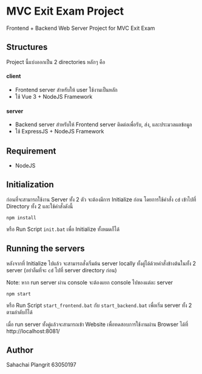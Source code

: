 # MVC Exit Exam Project

Frontend + Backend Web Server Project for MVC Exit Exam

## Structures

Project นี้แบ่งออกเป็น 2 directories หลักๆ คือ

#### client

* Frontend server สำหรับให้ user ใช้งานเป็นหลัก 
* ใช้ Vue 3 + NodeJS Framework

#### server

* Backend server สำหรับให้ Frontend server ติดต่อเพื่อรับ, ส่ง, และประมวลผลข้อมูล
* ใช้ ExpressJS + NodeJS Framework

## Requirement

* NodeJS

## Initialization

ก่อนที่จะสามารถใช้งาน Server ทั้ง 2 ตัว จะต้องมีการ Initialize ก่อน โดยการใช้คำสั่ง `cd` เข้าไปที่ Directory ทั้ง 2 และใช้คำสั่งดังนี้

```
npm install 
```

หรือ Run Script `init.bat` เพื่อ Initialize ทั้งหมดก็ได้

## Running the servers

หลังจากที่ Initialize ไปแล้ว จะสามารถสั่งเริ่มต้น server locally ทั้งคู่ได้ด้วยคำสั่งข้างต้นในทั้ง 2 server (อย่าลืมที่จะ `cd` ไปที่ server directory ก่อน)

Note: หาก run server ผ่าน console จะต้องแยก console ไปของแต่ละ server

```
npm start 
```

หรือ Run Script `start_frontend.bat` กับ `start_backend.bat` เพื่อเริ่ม server ทั้ง 2 ตามลำดับก็ได้

เมื่อ run server ทั้งคู่แล้วจะสามารถเข้า Website เพื่อทดสอบการใช้งานผ่าน Browser ได้ที่ http://localhost:8081/

## Author

Sahachai Plangrit 63050197